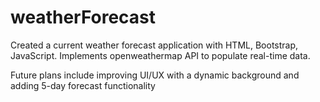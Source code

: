 # weatherForecast

Created a current weather forecast application with HTML, Bootstrap, JavaScript. Implements openweathermap API to populate real-time data. 

Future plans include improving UI/UX with a dynamic background and adding 5-day forecast functionality
